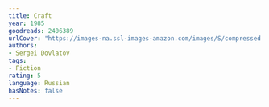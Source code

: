 ```yaml
---
title: Craft
year: 1985
goodreads: 2406389
urlCover: "https://images-na.ssl-images-amazon.com/images/S/compressed.photo.goodreads.com/books/1240341522i/2406389.jpg"
authors:
- Sergei Dovlatov
tags:
- Fiction
rating: 5
language: Russian
hasNotes: false
---
```


